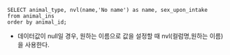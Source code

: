 ```
SELECT animal_type, nvl(name,'No name') as name, sex_upon_intake
from animal_ins
order by animal_id;
```

* 데이터값이 null일 경우, 원하는 이름으로 값을 설정할 때 nvl(컬럼명,원하는 이름)을 사용한다.
